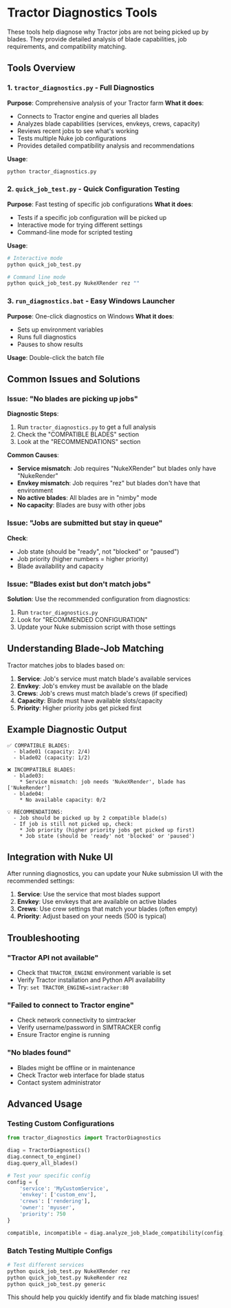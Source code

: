 # Tractor Diagnostics Tools

These tools help diagnose why Tractor jobs are not being picked up by blades. They provide detailed analysis of blade capabilities, job requirements, and compatibility matching.

## Tools Overview

### 1. `tractor_diagnostics.py` - Full Diagnostics
**Purpose**: Comprehensive analysis of your Tractor farm
**What it does**:
- Connects to Tractor engine and queries all blades
- Analyzes blade capabilities (services, envkeys, crews, capacity)
- Reviews recent jobs to see what's working
- Tests multiple Nuke job configurations
- Provides detailed compatibility analysis and recommendations

**Usage**:
```bash
python tractor_diagnostics.py
```

### 2. `quick_job_test.py` - Quick Configuration Testing
**Purpose**: Fast testing of specific job configurations
**What it does**:
- Tests if a specific job configuration will be picked up
- Interactive mode for trying different settings
- Command-line mode for scripted testing

**Usage**:
```bash
# Interactive mode
python quick_job_test.py

# Command line mode
python quick_job_test.py NukeXRender rez ""
```

### 3. `run_diagnostics.bat` - Easy Windows Launcher
**Purpose**: One-click diagnostics on Windows
**What it does**:
- Sets up environment variables
- Runs full diagnostics
- Pauses to show results

**Usage**: Double-click the batch file

## Common Issues and Solutions

### Issue: "No blades are picking up jobs"

**Diagnostic Steps**:
1. Run `tractor_diagnostics.py` to get a full analysis
2. Check the "COMPATIBLE BLADES" section
3. Look at the "RECOMMENDATIONS" section

**Common Causes**:
- **Service mismatch**: Job requires "NukeXRender" but blades only have "NukeRender"
- **Envkey mismatch**: Job requires "rez" but blades don't have that environment
- **No active blades**: All blades are in "nimby" mode
- **No capacity**: Blades are busy with other jobs

### Issue: "Jobs are submitted but stay in queue"

**Check**:
- Job state (should be "ready", not "blocked" or "paused")
- Job priority (higher numbers = higher priority)
- Blade availability and capacity

### Issue: "Blades exist but don't match jobs"

**Solution**: Use the recommended configuration from diagnostics:
1. Run `tractor_diagnostics.py`
2. Look for "RECOMMENDED CONFIGURATION" 
3. Update your Nuke submission script with those settings

## Understanding Blade-Job Matching

Tractor matches jobs to blades based on:

1. **Service**: Job's service must match blade's available services
2. **Envkey**: Job's envkey must be available on the blade
3. **Crews**: Job's crews must match blade's crews (if specified)
4. **Capacity**: Blade must have available slots/capacity
5. **Priority**: Higher priority jobs get picked first

## Example Diagnostic Output

```
✅ COMPATIBLE BLADES:
  - blade01 (capacity: 2/4)
  - blade02 (capacity: 1/2)

❌ INCOMPATIBLE BLADES:
  - blade03:
    * Service mismatch: job needs 'NukeXRender', blade has ['NukeRender']
  - blade04:
    * No available capacity: 0/2

💡 RECOMMENDATIONS:
  - Job should be picked up by 2 compatible blade(s)
  - If job is still not picked up, check:
    * Job priority (higher priority jobs get picked up first)
    * Job state (should be 'ready' not 'blocked' or 'paused')
```

## Integration with Nuke UI

After running diagnostics, you can update your Nuke submission UI with the recommended settings:

1. **Service**: Use the service that most blades support
2. **Envkey**: Use envkeys that are available on active blades  
3. **Crews**: Use crew settings that match your blades (often empty)
4. **Priority**: Adjust based on your needs (500 is typical)

## Troubleshooting

### "Tractor API not available"
- Check that `TRACTOR_ENGINE` environment variable is set
- Verify Tractor installation and Python API availability
- Try: `set TRACTOR_ENGINE=simtracker:80`

### "Failed to connect to Tractor engine"
- Check network connectivity to simtracker
- Verify username/password in SIMTRACKER config
- Ensure Tractor engine is running

### "No blades found"
- Blades might be offline or in maintenance
- Check Tractor web interface for blade status
- Contact system administrator

## Advanced Usage

### Testing Custom Configurations
```python
from tractor_diagnostics import TractorDiagnostics

diag = TractorDiagnostics()
diag.connect_to_engine()
diag.query_all_blades()

# Test your specific config
config = {
    'service': 'MyCustomService',
    'envkey': ['custom_env'],
    'crews': ['rendering'],
    'owner': 'myuser',
    'priority': 750
}

compatible, incompatible = diag.analyze_job_blade_compatibility(config)
```

### Batch Testing Multiple Configs
```bash
# Test different services
python quick_job_test.py NukeXRender rez
python quick_job_test.py NukeRender rez  
python quick_job_test.py generic
```

This should help you quickly identify and fix blade matching issues!
